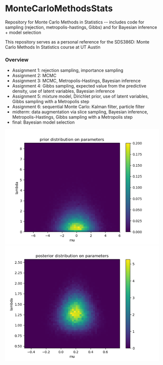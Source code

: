 # MonteCarloMethodsStats
Repository for Monte Carlo Methods in Statistics -- includes code for sampling (rejection, metropolis-hastings, Gibbs) and for Bayesian inference + model selection

This repository serves as a personal reference for the SDS386D: Monte Carlo Methods In Statistics course at UT Austin

### Overview
  * Assignment 1: rejection sampling, importance sampling
  * Assignment 2: MCMC
  * Assignment 3: MCMC, Metropolis-Hastings, Bayesian inference
  * Assignment 4: Gibbs sampling, expected value from the predictive density, use of latent variables, Bayesian inference
  * Assignment 5: mixture model, Dirichlet prior, use of latent variables, Gibbs sampling with a Metropolis step
  * Assignment 6: sequential Monte Carlo: Kalman filter, particle filter
  * midterm: data augmentation via slice sampling, Bayesian inference, Metropolis-Hastings, Gibbs sampling with a Metropolis step
  * final: Bayesian model selection
  
![pr](/midterm/samples_prior_2d.png)![pos](/midterm/samples_posterior_2d.png)
